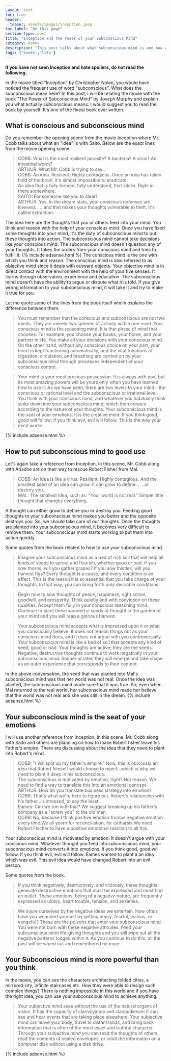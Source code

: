 ```yaml
---
Layout: post
toc: true
header:
  teaser: assets/images/inception.jpeg
toc_label: "On this page"
section-type: post
title: "Inception and the Power of your Subconscious Mind"
category: books
description: "This post talks about what subconscious mind is and how we can use it in constructive way. I try to connect the movie inception with a book by Joseph Murphy to explain it"
tags: ['books','life']
---
```

**If you have not seen Inception and hate spoilers, do not read the following.**

In the movie titled "Inception" by Christopher Nolan, you would have noticed the frequent use of word "subconscious". What does the subconscious mean here?
In this post, I will be relating the movie with the book "The Power of Subconscious Mind" by Joseph Murphy and explain you what actually subconscious means. I would suggest you to read the book by yourself. It's one of
the finest book ever written.

## What is conscious and subconscious mind

Do you remember the opening scene from the movie Inception where Mr. Cobb talks about what an "idea" is with Saito. Below are the exact lines from the movie
opening scene.

> COBB: What is the most resilient parasite? A bacteria? A virus? An intestinal worm?  
ARTHUR: What Mr. Cobb is trying to say...  
COBB: An idea. Resilient. Highly contagious. Once an idea has taken hold of the brain, it's almost impossible to eradicate.  
An idea that is fully formed, fully understood, that sticks. Right in there somewhere.  
SAITO: For someone like you to steal?  
ARTHUR: Yes. In the dream state, your conscious defenses are lowered... ...and that makes your thoughts vulnerable to theft. It's called extraction.  

The idea here are the thoughts that you or others feed into your mind. You think and reason with the help of your conscious mind. Once you have
fixed some thoughts into your mind, it's the duty of subconscious mind to put these thoughts into action. The subconscious mind cannot take decisions like your 
conscious mind. The subconscious mind doesn't question any of your thoughts. It takes the orders from your conscious mind and tries to fulfill it.
{% include adsense.html %}
The conscious mind is the one with which you think and reason.  The conscious mind is also referred to as objective mind since it deals with
outward objects. Your objective mind is in direct contact with the environment with the help of your five senses. It learns through observation, experience and
education.
The subconscious mind doesn't have the ability to argue or dispute what it is told. If you give wrong information to your subconscious mind, it will take it and try to make it true for you.

Let me quote some of the lines from the book itself whcih explains the difference between them.

> You must remember that the conscious and subconscious are not two minds. They are merely two spheres of activity within one mind. Your conscious mind is the reasoning mind. It is that phase of mind that chooses. For example, you choose your books, your home, and your partner in life. You make all your decisions with your conscious mind. On the other hand, without any conscious choice on your part, your heart is kept functioning automatically, and the vital functions of digestion, circulation, and breathing are carried on by your subconscious mind through processes independent of your conscious control. 

> Your mind is your most precious possession. It is always with you, but its most amazing powers will be yours only when you have learned how to use it. As we have seen, there are two levels to your mind - the conscious or rational level and the subconscious or irrational level. You think with your conscious mind, and whatever you habitually think sinks down into your subconscious mind, which then creates according to the nature of your thoughts. Your subconscious mind is the seat of your emotions. It is the creative mind. If you think good, good will follow; if you think evil, evil will follow. This is the way your mind works.

{% include adsense.html %}
## How to put subconscious mind to good use

Let's again take a reference from Inception. In this scene, Mr. Cobb along with Ariadne are on their way to rescue Robert Fisher from Mal.

> COBB: An idea is like a virus. Resilient. Highly contagious. And the smallest seed of an idea can grow. It can grow to define... ...or destroy you.    
MAL: The smallest idea, such as: "Your world is not real." Simple little thought that changes everything. 

A thought can either grow to define you or destroy you. Feeding good thoughts to your subconscious mind makes you better and the opposite destroys you.
So, we should take care of our thoughts. Once the thoughts are planted into your subconscious mind, it becomes very difficult to remove them. Your subconscious mind
starts working to put them into action quickly. 

Some quotes from the book related to how to use your subconscious mind.

> Imagine your subconscious mind as a bed of rich soil that will help all kinds of seeds to sprout and flourish, whether good or bad. If you sow thorns, will you gather grapes? If you sow thistles, will you harvest figs? Every thought is a cause, and every condition is an effect. This is the reason it is so essential that you take charge of your thoughts. In that way, you can bring forth only desirable conditions.

> Begin now to sow thoughts of peace, happiness, right action, goodwill, and prosperity. Think quietly and with conviction on these qualities. Accept them fully in your conscious reasoning mind. Continue to plant these wonderful seeds of thought in the garden of your mind and you will reap a glorious harvest.

> Your subconscious mind accepts what is impressed upon it or what you consciously believe. It does not reason things out as your conscious mind does, and it does not argue with you controversially. Your subconscious mind is like a bed of soil that accepts any kind of seed, good or bad. Your thoughts are active; they are the seeds. Negative, destructive thoughts continue to work negatively in your subconscious mind. Sooner or later, they will emerge and take shape as an outer experience that corresponds to their content.

In the above conversation, the seed that was planted into Mal's subconscious mind was that her world was not real. Once the idea was planted, the subconscious mind
made sure that it was true. So, even when Mal returned to the real world, her subconscious mind made her believe that the world was not real and she was still in the dream.
{% include adsense.html %}
## Your subconscious mind is the seat of your emotions

I will use another reference from inception. In this scene, Mr. Cobb along with Saito and others are planning on how to make Robert fisher leave his Father's empire. There are discussing
about the idea that they need to plant into Robert's mind.

> COBB: "I will split up my father's empire." Now, this is obviously an idea that Robert himself would choose to reject...which is why we need to plant it deep in his subconscious.  
The subconscious is motivated by emotion, right? Not reason. We need to find a way to translate this into an emotional concept.  
ARTHUR: How do you translate business strategy into emotion?  
COBB: That's what we're here to figure out. Robert's relationship with his father...is stressed, to say the least.  
Eames: Can we run with that? We suggest breaking up his father's company as a "screw you" to the old man.  
COBB: No, because I think positive emotion trumps negative emotion every time.We all yearn for reconciliation, for catharsis.We need Robert Fischer to have a positive emotional reaction to all this.

Your subconscious mind is motivated by emotion. It doesn't argue with your conscious mind. Whatever thought you feed into subconscious mind, your subconscious mind converts it into emotions.
If you think good, good will follow. If you think evil, evil will follow. Eames wanted to plant a an idea which was evil. This evil idea would have changed Robert into an evil person. 

Some quotes from the book.

> If you think negatively, destructively, and viciously, these thoughts generate destructive emotions that must be expressed and must find an outlet. These emotions, being of a negative nature, are frequently expressed as ulcers, heart trouble, tension, and anxieties.

> We injure ourselves by the negative ideas we entertain. How often have you wounded yourself by getting angry, fearful, jealous, or vengeful? These are the poisons that enter your subconscious mind. You were not born with these negative attitudes. Feed your subconscious mind life-giving thoughts and you will wipe out all the negative patterns lodged within it. As you continue to do this, all the past will be wiped out and remembered no more.

## Your Subconscious mind is more powerful than you think

In the movie, you can see the characters architecting folded cities, a mirrored city, infinite staircases etc. How they were able to design
such complex things? There is nothing impossible in this world and if you have the right idea, you can use your subconscious mind to achieve anything.

> Your subjective mind sees without the use of the natural organs of vision. It has the capacity of clairvoyance and clairaudience: It can see and hear events that are taking place elsewhere. Your subjective mind can leave your body, travel to distant lands, and bring back information that is often of the most exact and truthful character. Through your subjective mind you can read the thoughts of others, read the contents of sealed envelopes, or intuit the information on a computer disk without using a disk drive.

{% include adsense.html %}
